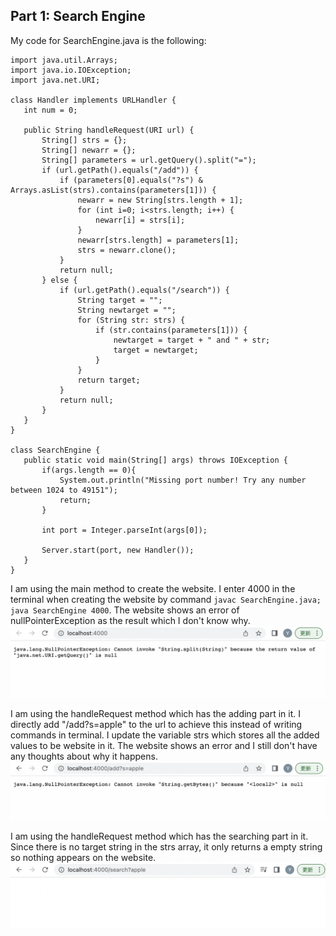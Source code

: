 ## Part 1: Search Engine

My code for SearchEngine.java is the following:

 ```
import java.util.Arrays;
import java.io.IOException;
import java.net.URI;

class Handler implements URLHandler {
    int num = 0;

    public String handleRequest(URI url) {
        String[] strs = {};
        String[] newarr = {};
        String[] parameters = url.getQuery().split("=");
        if (url.getPath().equals("/add")) {
            if (parameters[0].equals("?s") & Arrays.asList(strs).contains(parameters[1])) {
                newarr = new String[strs.length + 1];
                for (int i=0; i<strs.length; i++) {
                    newarr[i] = strs[i]; 
                }
                newarr[strs.length] = parameters[1];
                strs = newarr.clone();
            }
            return null;
        } else {   
            if (url.getPath().equals("/search")) {
                String target = "";
                String newtarget = "";
                for (String str: strs) {
                    if (str.contains(parameters[1])) {
                        newtarget = target + " and " + str;
                        target = newtarget;
                    }
                }
                return target;
            }
            return null;
        }
    }
}

class SearchEngine {
    public static void main(String[] args) throws IOException {
        if(args.length == 0){
            System.out.println("Missing port number! Try any number between 1024 to 49151");
            return;
        }

        int port = Integer.parseInt(args[0]);

        Server.start(port, new Handler());
    }
}
 ```

I am using the main method to create the website. I enter 4000 in the terminal when creating the website by command `javac SearchEngine.java; java SearchEngine 4000`. The website shows an error of nullPointerException as the result which I don't know why.
![image](./1.jpg)

I am using the handleRequest method which has the adding part in it. I directly add "/add?s=apple" to the url to achieve this instead of writing commands in terminal. I update the variable strs which stores all the added values to be website in it. The website shows an error and I still don't have any thoughts about why it happens.
![image](./2.jpg)

I am using the handleRequest method which has the searching part in it. Since there is no target string in the strs array, it only returns a empty string so nothing appears on the website.
![image](./3.jpg)
